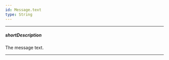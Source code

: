 ```yaml
---
id: Message.text
type: String
---
```

---
##### shortDescription
The message text.

---
<!-- Description goes here -->